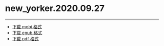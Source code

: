# new_yorker.2020.09.27
--------------
* [下载 mobi 格式](https://raw.githubusercontent.com/hehonghui/the-economist-ebooks/master/02_new_yorker/2020.09.27/new_yorker.2020.09.27.mobi) 
* [下载 epub 格式](https://raw.githubusercontent.com/hehonghui/the-economist-ebooks/master/02_new_yorker/2020.09.27/new_yorker.2020.09.27.epub)
* [下载 pdf 格式](https://raw.githubusercontent.com/hehonghui/the-economist-ebooks/master/02_new_yorker/2020.09.27/new_yorker.2020.09.27.pdf)
